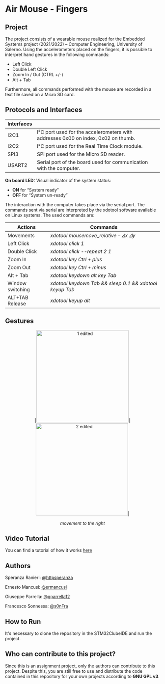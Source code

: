# Air Mouse - Fingers



## Project

The project consists of a wearable mouse realized for the Embedded Systems project (2021/2022) – Computer Engineering, University of Salerno.
Using the accelerometers placed on the fingers, it is possible to interpret hand gestures in the following commands:
- Left Click
- Double Left Click
- Zoom In / Out (CTRL +/-)
- Alt + Tab

Furthermore, all commands performed with the mouse are recorded in a text file saved on a Micro SD card.



## Protocols and Interfaces
| Interfaces |                                                              |
| ---------- | ------------------------------------------------------------ |
| I2C1       | I²C port used for the accelerometers with addresses 0x00 on index, 0x02 on thumb. |
| I2C2       | I²C port used for the Real Time Clock module.                |
| SPI3       | SPI port used for the Micro SD reader.                       |
| USART2     | Serial port of the board used for communication with the computer. |

**On board LED:** Visual indicator of the system status:

- **ON** for “System ready” 
- **OFF** for “System un-ready”

The interaction with the computer takes place via the serial port. The commands sent via serial are interpreted by the xdotool software available on Linux systems. The used commands are:

| Actions          | Commands                                                |
| ---------------- | ------------------------------------------------------- |
| Movements        | *xdotool mousemove_relative – 𝛥x 𝛥y*                    |
| Left Click       | *xdotool click 1*                                       |
| Double Click     | *xdotool click --repeat 2 1*                            |
| Zoom In          | *xdotool key Ctrl + plus*                               |
| Zoom Out         | *xdotool key Ctrl + minus*                              |
| Alt + Tab        | *xdotool keydown alt key Tab*                           |
| Window switching | *xdotool keydown Tab && sleep 0.1 && xdotool keyup Tab* |
| ALT+TAB Release  | *xdotool keyup alt*                                     |



## Gestures

<p align="center">|<img src="D:\OneDrive - Università di Salerno\UNISA\Magistrale\Secondo semestre\Sistemi Embedded\Project SE\Report & Presentation\Report\Documentation Figures\Figures\Figure 2\1 edited.jpg" alt="1 edited" style="width:300px;" />| <img src="D:\OneDrive - Università di Salerno\UNISA\Magistrale\Secondo semestre\Sistemi Embedded\Project SE\Report & Presentation\Report\Documentation Figures\Figures\Figure 2\2 edited.jpg" alt="2 edited" style="width:300px;" />|</p>

<p align="center"><i>movement to the right</i></p>



## Video Tutorial

You can find a tutorial of how it works [here](https://www.youtube.com/watch?v=9bjMumtYkMI)



## Authors
Speranza Ranieri: [@httpsperanza](https://github.com/httpsperanza)

Ernesto Mancusi: [@ermancusi](https://github.com/ermancusi)

Giuseppe Parrella: [@gparrella12](https://github.com/gparrella12)

Francesco Sonnessa: [@s0nFra](https://github.com/s0nFra)



## How to Run
It's necessary to clone the repository in the STM32ClubeIDE and run the project.




## Who can contribute to this project?
Since this is an assignment project, only the authors can contribute to this project. Despite this, you are still free to use and distribute the code contained in this repository for your own projects according to **GNU GPL v3**.